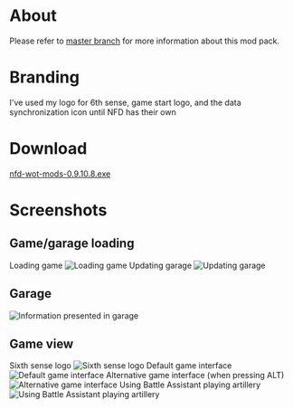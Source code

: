 # About #
Please refer to [master branch](https://github.com/atterdag/atterdag-wot-mods) for more information about this mod pack.

# Branding #
I've used my logo for 6th sense, game start logo, and the data synchronization icon until NFD has their own

# Download #
[nfd-wot-mods-0.9.10.8.exe](https://dl.dropboxusercontent.com/u/11915528/wot/nfd-wot-mods-0.9.12.0.exe)

# Screenshots #
## Game/garage loading ##
Loading game
![Loading game](https://raw.githubusercontent.com/atterdag/atterdag-wot-mods/nfd/nfd-wot-mods/screenshots/loading.jpg)
Updating garage
![Updating garage](https://raw.githubusercontent.com/atterdag/atterdag-wot-mods/nfd/nfd-wot-mods/screenshots/updating.jpg)
## Garage ##
![Information presented in garage](https://raw.githubusercontent.com/atterdag/atterdag-wot-mods/nfd/nfd-wot-mods/screenshots/garage.jpg)
## Game view ##
Sixth sense logo
![Sixth sense logo](https://raw.githubusercontent.com/atterdag/atterdag-wot-mods/nfd/nfd-wot-mods/screenshots/sixthsense.jpg)
Default game interface
![Default game interface](https://raw.githubusercontent.com/atterdag/atterdag-wot-mods/nfd/nfd-wot-mods/screenshots/default.jpg)
Alternative game interface (when pressing ALT)
![Alternative game interface](https://raw.githubusercontent.com/atterdag/atterdag-wot-mods/nfd/nfd-wot-mods/screenshots/alternative.jpg)
Using Battle Assistant playing artillery
![Using Battle Assistant playing artillery](https://raw.githubusercontent.com/atterdag/atterdag-wot-mods/nfd/nfd-wot-mods/screenshots/battleassistant.jpg)
